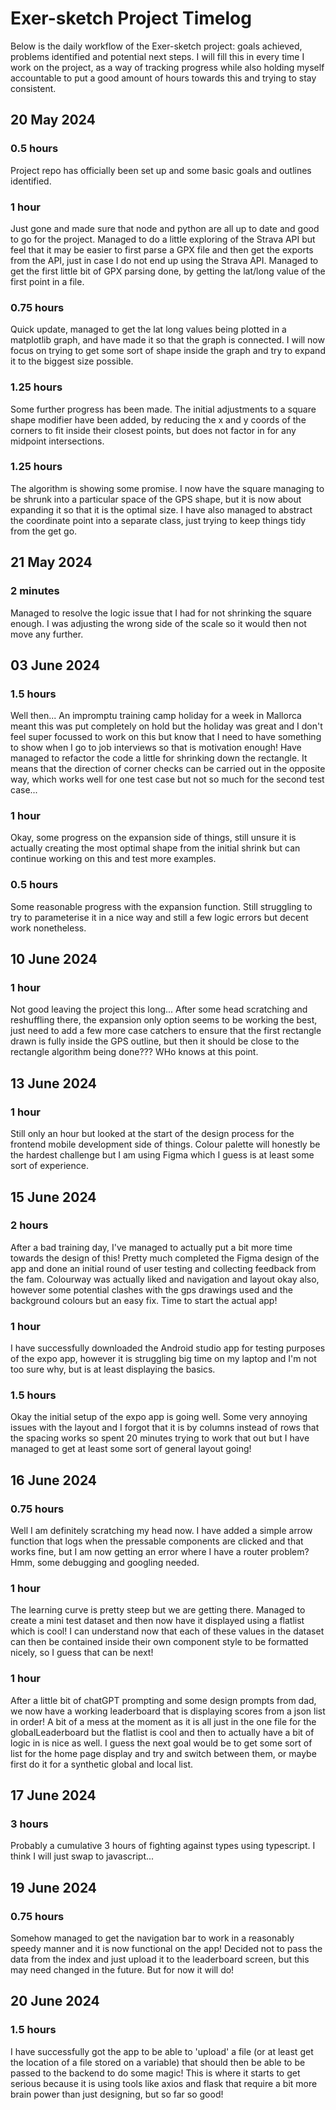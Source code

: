 # Exer-sketch Project Timelog

Below is the daily workflow of the Exer-sketch project: goals achieved, problems identified and potential next steps. I will fill this in every time I work on the project, as a way of tracking progress while also holding myself accountable to put a good amount of hours towards this and trying to stay consistent.

## 20 May 2024

### 0.5 hours

Project repo has officially been set up and some basic goals and outlines identified.

### 1 hour

Just gone and made sure that node and python are all up to date and good to go for the project. Managed to do a little exploring of the Strava API but feel that it may be easier to first parse a GPX file and then get the exports from the API, just in case I do not end up using the Strava API. Managed to get the first little bit of GPX parsing done, by getting the lat/long value of the first point in a file.

### 0.75 hours

Quick update, managed to get the lat long values being plotted in a matplotlib graph, and have made it so that the graph is connected. I will now focus on trying to get some sort of shape inside the graph and try to expand it to the biggest size possible.

### 1.25 hours

Some further progress has been made. The initial adjustments to a square shape modifier have been added, by reducing the x and y coords of the corners to fit inside their closest points, but does not factor in for any midpoint intersections.

### 1.25 hours

The algorithm is showing some promise. I now have the square managing to be shrunk into a particular space of the GPS shape, but it is now about expanding it so that it is the optimal size. I have also managed to abstract the coordinate point into a separate class, just trying to keep things tidy from the get go.

## 21 May 2024

### 2 minutes

Managed to resolve the logic issue that I had for not shrinking the square enough. I was adjusting the wrong side of the scale so it would then not move any further.

## 03 June 2024

### 1.5 hours

Well then... An impromptu training camp holiday for a week in Mallorca meant this was put completely on hold but the holiday was great and I don't feel super focussed to work on this but know that I need to have something to show when I go to job interviews so that is motivation enough! Have managed to refactor the code a little for shrinking down the rectangle. It means that the direction of corner checks can be carried out in the opposite way, which works well for one test case but not so much for the second test case...

### 1 hour

Okay, some progress on the expansion side of things, still unsure it is actually creating the most optimal shape from the initial shrink but can continue working on this and test more examples.

### 0.5 hours

Some reasonable progress with the expansion function. Still struggling to try to parameterise it in a nice way and still a few logic errors but decent work nonetheless.

## 10 June 2024

### 1 hour

Not good leaving the project this long... After some head scratching and reshuffling there, the expansion only option seems to be working the best, just need to add a few more case catchers to ensure that the first rectangle drawn is fully inside the GPS outline, but then it should be close to the rectangle algorithm being done??? WHo knows at this point.

## 13 June 2024

### 1 hour

Still only an hour but looked at the start of the design process for the frontend mobile development side of things. Colour palette will honestly be the hardest challenge but I am using Figma which I guess is at least some sort of experience.

## 15 June 2024

### 2 hours

After a bad training day, I've managed to actually put a bit more time towards the design of this! Pretty much completed the Figma design of the app and done an initial round of user testing and collecting feedback from the fam. Colourway was actually liked and navigation and layout okay also, however some potential clashes with the gps drawings used and the background colours but an easy fix. Time to start the actual app!

### 1 hour

I have successfully downloaded the Android studio app for testing purposes of the expo app, however it is struggling big time on my laptop and I'm not too sure why, but is at least displaying the basics.

### 1.5 hours

Okay the initial setup of the expo app is going well. Some very annoying issues with the layout and I forgot that it is by columns instead of rows that the spacing works so spent 20 minutes trying to work that out but I have managed to get at least some sort of general layout going!

## 16 June 2024

### 0.75 hours

Well I am definitely scratching my head now. I have added a simple arrow function that logs when the pressable components are clicked and that works fine, but I am now getting an error where I have a router problem? Hmm, some debugging and googling needed.

### 1 hour

The learning curve is pretty steep but we are getting there. Managed to create a mini test dataset and then now have it displayed using a flatlist which is cool! I can understand now that each of these values in the dataset can then be contained inside their own component style to be formatted nicely, so I guess that can be next!

### 1 hour

After a little bit of chatGPT prompting and some design prompts from dad, we now have a working leaderboard that is displaying scores from a json list in order! A bit of a mess at the moment as it is all just in the one file for the globalLeaderboard but the flatlist is cool and then to actually have a bit of logic in is nice as well. I guess the next goal would be to get some sort of list for the home page display and try and switch between them, or maybe first do it for a synthetic global and local list.

## 17 June 2024

### 3 hours

Probably a cumulative 3 hours of fighting against types using typescript. I think I will just swap to javascript...

## 19 June 2024

### 0.75 hours

Somehow managed to get the navigation bar to work in a reasonably speedy manner and it is now functional on the app! Decided not to pass the data from the index and just upload it to the leaderboard screen, but this may need changed in the future. But for now it will do!

## 20 June 2024

### 1.5 hours

I have successfully got the app to be able to 'upload' a file (or at least get the location of a file stored on a variable) that should then be able to be passed to the backend to do some magic! This is where it starts to get serious because it is using tools like axios and flask that require a bit more brain power than just designing, but so far so good!
